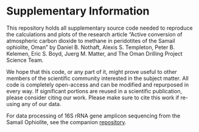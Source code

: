 # Supplementary Information

This repository holds all supplementary source code needed to reproduce the calculations and plots of the research article “Active conversion of atmospheric carbon dioxide to methane in peridotites of the Samail ophiolite, Oman” by Daniel B. Nothaft, Alexis S. Templeton, Peter B. Kelemen, Eric S. Boyd, Juerg M. Matter, and The Oman Drilling Project Science Team.

We hope that this code, or any part of it, might prove useful to other members of the scientific community interested in the subject matter. All code is completely open-access and can be modified and repurposed in every way. If significant portions are reused in a scientific publication, please consider citing our work. Please make sure to cite this work if re-using any of our data.

For data processing of 16S rRNA gene amplicon sequencing from the Samail Ophiolite, see the companion [repository](https://github.com/danote/Samail_16S_compilation).

